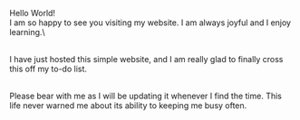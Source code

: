 Hello World!<br/>
I am so happy to see you visiting my website. I am always joyful and I enjoy learning.\ 

<br>I have just hosted this simple website, and I am really glad to finally cross this off my to-do list. 

<br>Please bear with me as I will be updating it whenever I find the time. This life never warned me about its ability to keeping me busy often. 
